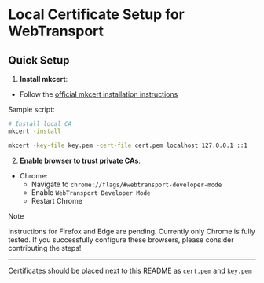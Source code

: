 # Local Certificate Setup for WebTransport

## Quick Setup

1. **Install mkcert**:

- Follow the [official mkcert installation instructions](https://github.com/FiloSottile/mkcert#installation)

Sample script:

```bash
# Install local CA
mkcert -install

mkcert -key-file key.pem -cert-file cert.pem localhost 127.0.0.1 ::1
```

2. **Enable browser to trust private CAs**:

- Chrome:
  - Navigate to `chrome://flags/#webtransport-developer-mode`
  - Enable `WebTransport Developer Mode`
  - Restart Chrome

> [!NOTE]
> Instructions for Firefox and Edge are pending. Currently only Chrome is fully tested.
> If you successfully configure these browsers, please consider contributing the steps!

---

Certificates should be placed next to this README as `cert.pem` and `key.pem`
